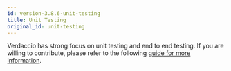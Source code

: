 ```yaml
---
id: version-3.8.6-unit-testing
title: Unit Testing
original_id: unit-testing
---
```


Verdaccio has strong focus on unit testing and end to end testing. If you are willing to contribute, 
please refer to the following [guide for more information](https://github.com/verdaccio/verdaccio/wiki/Developing-new-tests).

